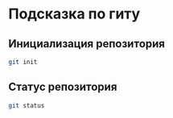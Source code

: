 # Подсказка по гиту 

## Инициализация репозитория

```sh
git init
```

## Статус репозитория

```sh
git status
```

